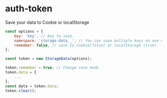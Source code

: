 # auth-token

Save your data to Cookie or localStorage

```jsx harmony
const options = {
    key: 'key', // key to save.
    namespace: 'storage-data__', // You can save multiple keys on one namespace.
    remember: false, // save to Cookie(false) or localStorage (true).
};

const token = new StorageData(options);

token.remember = true; // Change save mode
token.data = {
    ...
};
const data = token.data;
token.clear();
```
